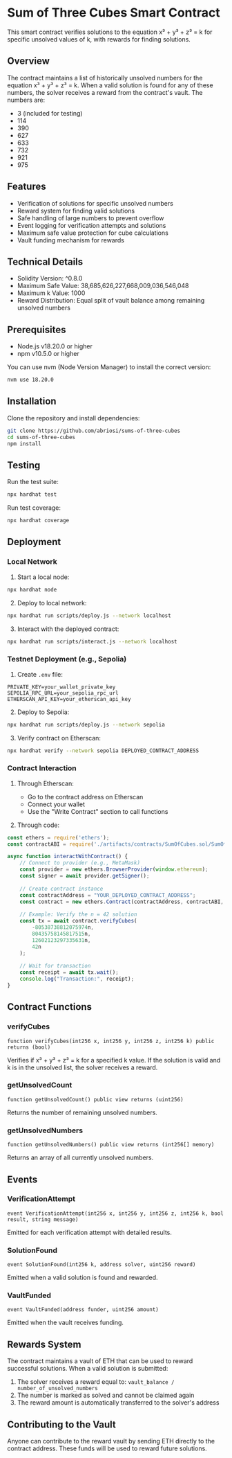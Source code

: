 # Sum of Three Cubes Smart Contract

This smart contract verifies solutions to the equation x³ + y³ + z³ = k for specific unsolved values of k, with rewards for finding solutions.

## Overview

The contract maintains a list of historically unsolved numbers for the equation x³ + y³ + z³ = k. When a valid solution is found for any of these numbers, the solver receives a reward from the contract's vault. The numbers are:

- 3 (included for testing)
- 114
- 390
- 627
- 633
- 732
- 921
- 975

## Features

- Verification of solutions for specific unsolved numbers
- Reward system for finding valid solutions
- Safe handling of large numbers to prevent overflow
- Event logging for verification attempts and solutions
- Maximum safe value protection for cube calculations
- Vault funding mechanism for rewards

## Technical Details

- Solidity Version: ^0.8.0
- Maximum Safe Value: 38,685,626,227,668,009,036,546,048
- Maximum k Value: 1000
- Reward Distribution: Equal split of vault balance among remaining unsolved numbers

## Prerequisites

- Node.js v18.20.0 or higher
- npm v10.5.0 or higher

You can use nvm (Node Version Manager) to install the correct version:
```bash
nvm use 18.20.0
```

## Installation

Clone the repository and install dependencies:

```bash
git clone https://github.com/abriosi/sums-of-three-cubes
cd sums-of-three-cubes
npm install
```

## Testing

Run the test suite:

```bash
npx hardhat test
```

Run test coverage:

```bash
npx hardhat coverage
```

## Deployment

### Local Network
1. Start a local node:
```bash
npx hardhat node
```

2. Deploy to local network:
```bash
npx hardhat run scripts/deploy.js --network localhost
```

3. Interact with the deployed contract:
```bash
npx hardhat run scripts/interact.js --network localhost
```

### Testnet Deployment (e.g., Sepolia)

1. Create `.env` file:
```plaintext
PRIVATE_KEY=your_wallet_private_key
SEPOLIA_RPC_URL=your_sepolia_rpc_url
ETHERSCAN_API_KEY=your_etherscan_api_key
```

2. Deploy to Sepolia:
```bash
npx hardhat run scripts/deploy.js --network sepolia
```

3. Verify contract on Etherscan:
```bash
npx hardhat verify --network sepolia DEPLOYED_CONTRACT_ADDRESS
```

### Contract Interaction

1. Through Etherscan:
   - Go to the contract address on Etherscan
   - Connect your wallet
   - Use the "Write Contract" section to call functions

2. Through code:
```javascript
const ethers = require('ethers');
const contractABI = require('./artifacts/contracts/SumOfCubes.sol/SumOfCubes.json').abi;

async function interactWithContract() {
    // Connect to provider (e.g., MetaMask)
    const provider = new ethers.BrowserProvider(window.ethereum);
    const signer = await provider.getSigner();
    
    // Create contract instance
    const contractAddress = "YOUR_DEPLOYED_CONTRACT_ADDRESS";
    const contract = new ethers.Contract(contractAddress, contractABI, signer);
    
    // Example: Verify the n = 42 solution
    const tx = await contract.verifyCubes(
        -80538738812075974n,
        80435758145817515n,
        12602123297335631n,
        42n
    );
    
    // Wait for transaction
    const receipt = await tx.wait();
    console.log("Transaction:", receipt);
}
```

## Contract Functions

### verifyCubes
```solidity
function verifyCubes(int256 x, int256 y, int256 z, int256 k) public returns (bool)
```
Verifies if x³ + y³ + z³ = k for a specified k value. If the solution is valid and k is in the unsolved list, the solver receives a reward.

### getUnsolvedCount
```solidity
function getUnsolvedCount() public view returns (uint256)
```
Returns the number of remaining unsolved numbers.

### getUnsolvedNumbers
```solidity
function getUnsolvedNumbers() public view returns (int256[] memory)
```
Returns an array of all currently unsolved numbers.

## Events

### VerificationAttempt
```solidity
event VerificationAttempt(int256 x, int256 y, int256 z, int256 k, bool result, string message)
```
Emitted for each verification attempt with detailed results.

### SolutionFound
```solidity
event SolutionFound(int256 k, address solver, uint256 reward)
```
Emitted when a valid solution is found and rewarded.

### VaultFunded
```solidity
event VaultFunded(address funder, uint256 amount)
```
Emitted when the vault receives funding.

## Rewards System

The contract maintains a vault of ETH that can be used to reward successful solutions. When a valid solution is submitted:

1. The solver receives a reward equal to: `vault_balance / number_of_unsolved_numbers`
2. The number is marked as solved and cannot be claimed again
3. The reward amount is automatically transferred to the solver's address

## Contributing to the Vault

Anyone can contribute to the reward vault by sending ETH directly to the contract address. These funds will be used to reward future solutions.
